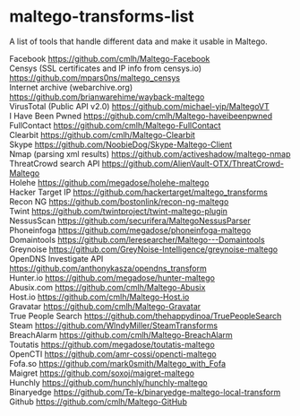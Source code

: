 # maltego-transforms-list
A list of tools that handle different data and make it usable in Maltego.


Facebook https://github.com/cmlh/Maltego-Facebook </br>
Censys (SSL certificates and IP info from censys.io) https://github.com/mpars0ns/maltego_censys </br>
Internet archive (webarchive.org) https://github.com/brianwarehime/wayback-maltego </br>
VirusTotal (Public API v2.0) https://github.com/michael-yip/MaltegoVT </br>
I Have Been Pwned https://github.com/cmlh/Maltego-haveibeenpwned </br>
FullContact https://github.com/cmlh/Maltego-FullContact </br>
Clearbit https://github.com/cmlh/Maltego-Clearbit </br>
Skype https://github.com/NoobieDog/Skype-Maltego-Client </br>
Nmap (parsing xml results) https://github.com/activeshadow/maltego-nmap </br>
ThreatCrowd search API https://github.com/AlienVault-OTX/ThreatCrowd-Maltego </br>
Holehe https://github.com/megadose/holehe-maltego </br>
Hacker Target IP https://github.com/hackertarget/maltego_transforms </br>
Recon NG https://github.com/bostonlink/recon-ng-maltego </br>
Twint https://github.com/twintproject/twint-maltego-plugin </br>
NessusScan https://github.com/securifera/MaltegoNessusParser </br>
Phoneinfoga https://github.com/megadose/phoneinfoga-maltego </br>
Domaintools https://github.com/leresearcher/Maltego---Domaintools </br>
Greynoise https://github.com/GreyNoise-Intelligence/greynoise-maltego </br>
OpenDNS Investigate API https://github.com/anthonykasza/opendns_transform </br>
Hunter.io https://github.com/megadose/hunter-maltego </br>
Abusix.com https://github.com/cmlh/Maltego-Abusix </br>
Host.io https://github.com/cmlh/Maltego-Host.io </br>
Gravatar https://github.com/cmlh/Maltego-Gravatar </br>
True People Search https://github.com/thehappydinoa/TruePeopleSearch </br>
Steam https://github.com/WlndyMiller/SteamTransforms </br>
BreachAlarm https://github.com/cmlh/Maltego-BreachAlarm </br>
Toutatis https://github.com/megadose/toutatis-maltego </br>
OpenCTI https://github.com/amr-cossi/opencti-maltego </br>
Fofa.so https://github.com/mark0smith/Maltego_with_Fofa </br>
Maigret https://github.com/soxoj/maigret-maltego </br>
Hunchly https://github.com/hunchly/hunchly-maltego </br>
Binaryedge https://github.com/Te-k/binaryedge-maltego-local-transform  </br>
Github https://github.com/cmlh/Maltego-GitHub  </br>
